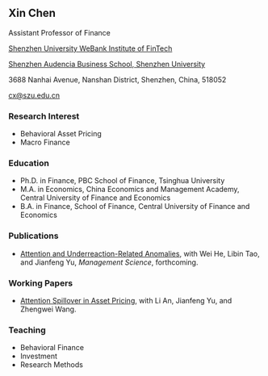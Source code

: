 ## Xin Chen

Assistant Professor of Finance

[Shenzhen University WeBank Institute of FinTech](http://swift.szu.edu.cn/info/1027/1591.htm)

[Shenzhen Audencia Business School, Shenzhen University](https://faculte-recherche.audencia.com/cvs/cv/xin-chen/)

3688 Nanhai Avenue, Nanshan District, Shenzhen, China, 518052

cx@szu.edu.cn


### Research Interest
- Behavioral Asset Pricing
- Macro Finance


### Education
- Ph.D. in Finance, PBC School of Finance, Tsinghua University
- M.A. in Economics, China Economics and Management Academy, Central University of Finance and Economics
- B.A. in Finance, School of Finance, Central University of Finance and Economics

### Publications
- [Attention and Underreaction-Related Anomalies](https://pubsonline.informs.org/doi/abs/10.1287/mnsc.2022.4332), with Wei He, Libin Tao, and Jianfeng Yu, _Management Science_, forthcoming.


### Working Papers
- [Attention Spillover in Asset Pricing](https://papers.ssrn.com/sol3/papers.cfm?abstract_id=3716918), with Li An, Jianfeng Yu, and Zhengwei Wang.


### Teaching
- Behavioral Finance
- Investment
- Research Methods
